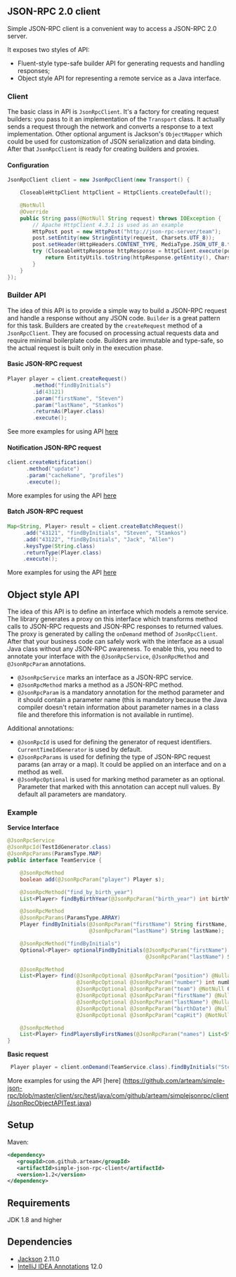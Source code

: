 ## JSON-RPC 2.0 client

Simple JSON-RPC client is a convenient way to access a JSON-RPC 2.0 server.

It exposes two styles of API:

* Fluent-style type-safe builder API for generating requests and handling responses;
* Object style API for representing a remote service as a Java interface.

### Client

The basic class in API is `JsonRpcClient`. It's a factory for creating request builders: you pass to it an
implementation of the `Transport` class. It actually sends a request through the network and converts a response to a
text implementation. Other optional argument is Jackson's `ObjectMapper` which could be used for customization of JSON
serialization and data binding. After that `JsonRpcClient` is ready for creating builders and proxies.

#### Configuration

```java
JsonRpcClient client = new JsonRpcClient(new Transport() {

    CloseableHttpClient httpClient = HttpClients.createDefault();

    @NotNull
    @Override
    public String pass(@NotNull String request) throws IOException {
        // Apache HttpClient 4.3.1 is used as an example
        HttpPost post = new HttpPost("http://json-rpc-server/team");
        post.setEntity(new StringEntity(request, Charsets.UTF_8));
        post.setHeader(HttpHeaders.CONTENT_TYPE, MediaType.JSON_UTF_8.toString());
        try (CloseableHttpResponse httpResponse = httpClient.execute(post)) {
            return EntityUtils.toString(httpResponse.getEntity(), Charsets.UTF_8);
        }
    }
});
```

### Builder API

The idea of this API is to provide a simple way to build a JSON-RPC request and handle a response without any JSON
code. `Builder` is a great pattern for this task. Builders are created by the `createRequest` method of
a `JsonRpcClient`. They are focused on processing actual requests data and require minimal boilerplate code. Builders
are immutable and type-safe, so the actual request is built only in the execution phase.

#### Basic JSON-RPC request

```java
Player player = client.createRequest()
        .method("findByInitials")
        .id(43121)
        .param("firstName", "Steven")
        .param("lastName", "Stamkos")
        .returnAs(Player.class)
        .execute();
```

See more examples for using
API [here](https://github.com/arteam/simple-json-rpc/blob/master/client/src/test/java/com/github/arteam/simplejsonrpc/client/JsonRpcClientTest.java)

#### Notification JSON-RPC request

```java
client.createNotification()
      .method("update")
      .param("cacheName", "profiles")
      .execute();
```

More examples for using the
API [here](https://github.com/arteam/simple-json-rpc/blob/master/client/src/test/java/com/github/arteam/simplejsonrpc/client/JsonRpcClientNotifications.java)

#### Batch JSON-RPC request

```java
Map<String, Player> result = client.createBatchRequest()
     .add("43121", "findByInitials", "Steven", "Stamkos")
     .add("43122", "findByInitials", "Jack", "Allen")
     .keysType(String.class)
     .returnType(Player.class)
     .execute();
```

More examples for using the
API [here](https://github.com/arteam/simple-json-rpc/blob/master/client/src/test/java/com/github/arteam/simplejsonrpc/client/BatchRequestBuilderTest.java)

## Object style API

The idea of this API is to define an interface which models a remote service. The library generates a proxy on this
interface which transforms method calls to JSON-RPC requests and JSON-RPC responses to returned values. The proxy is
generated by calling the `onDemand` method of `JsonRpcClient`. After that your business code can safely work with the
interface as a usual Java class without any JSON-RPC awareness. To enable this, you need to annotate your interface with
the `@JsonRpcService`, `@JsonRpcMethod` and `@JsonRpcParam` annotations.

* `@JsonRpcService` marks an interface as a JSON-RPC service.
* `@JsonRpcMethod` marks a method as a JSON-RPC method.
* `@JsonRpcParam` is a mandatory annotation for the method parameter and it should contain a parameter name
  (this is mandatory because the Java compiler doesn't retain information about parameter names in a class file and
  therefore this information is not available in runtime).

Additional annotations:

* `@JsonRpcId` is used for defining the generator of request identifiers. `CurrentTimeIdGenerator` is used by default.
* `@JsonRpcParams` is used for defining the type of JSON-RPC request params (an array or a map). It could be applied on
  an interface and on a method as well.
* `@JsonRpcOptional` is used for marking method parameter as an optional. Parameter that marked with this annotation can
  accept null values. By default all parameters are mandatory.

### Example

**Service Interface**

```java
@JsonRpcService
@JsonRpcId(TestIdGenerator.class)
@JsonRpcParams(ParamsType.MAP)
public interface TeamService {

    @JsonRpcMethod
    boolean add(@JsonRpcParam("player") Player s);

    @JsonRpcMethod("find_by_birth_year")
    List<Player> findByBirthYear(@JsonRpcParam("birth_year") int birthYear);

    @JsonRpcMethod
    @JsonRpcParams(ParamsType.ARRAY)
    Player findByInitials(@JsonRpcParam("firstName") String firstName,
                          @JsonRpcParam("lastName") String lastName);

    @JsonRpcMethod("findByInitials")
    Optional<Player> optionalFindByInitials(@JsonRpcParam("firstName") String firstName,
                                            @JsonRpcParam("lastName") String lastName);

    @JsonRpcMethod
    List<Player> find(@JsonRpcOptional @JsonRpcParam("position") @Nullable Position position,
                      @JsonRpcOptional @JsonRpcParam("number") int number,
                      @JsonRpcOptional @JsonRpcParam("team") @NotNull Optional<Team> team,
                      @JsonRpcOptional @JsonRpcParam("firstName") @Nullable String firstName,
                      @JsonRpcOptional @JsonRpcParam("lastName") @Nullable String lastName,
                      @JsonRpcOptional @JsonRpcParam("birthDate") @Nullable Date birthDate,
                      @JsonRpcOptional @JsonRpcParam("capHit") @NotNull Optional<Double> capHit);

    @JsonRpcMethod
    List<Player> findPlayersByFirstNames(@JsonRpcParam("names") List<String> names);
}
```

**Basic request**

```java
 Player player = client.onDemand(TeamService.class).findByInitials("Steven", "Stamkos");
```

More examples for using the
API [here] (https://github.com/arteam/simple-json-rpc/blob/master/client/src/test/java/com/github/arteam/simplejsonrpc/client/JsonRpcObjectAPITest.java)

## Setup

Maven:

```xml
<dependency>
   <groupId>com.github.arteam</groupId>
   <artifactId>simple-json-rpc-client</artifactId>
   <version>1.2</version>
</dependency>
```

## Requirements

JDK 1.8 and higher

## Dependencies

* [Jackson](https://github.com/FasterXML/jackson) 2.11.0
* [IntelliJ IDEA Annotations](http://mvnrepository.com/artifact/com.intellij/annotations/12.0) 12.0
